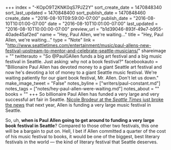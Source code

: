 +++
index = "-KOpO9T2KNK0qS7PJZ2Y"
sort_create_date = 1470848340
sort_last_updated = 1470848400
sort_publish_date = 1470848460
create_date = "2016-08-10T09:59:00-07:00"
publish_date = "2016-08-10T10:01:00-07:00"
date = "2016-08-10T10:01:00-07:00"
last_updated = "2016-08-10T10:00:00-07:00"
preview_url = "b1d39046-893f-49e7-b955-40ade45af2ed"
name = "Hey, Paul Allen, we're waiting..."
title = "Hey, Paul Allen, we're waiting..."
type = "Note"
link = "http://www.seattletimes.com/entertainment/music/paul-allens-new-festival-upstream-to-mentor-and-celebrate-seattle-musicians/"
shareimage = ""
twitterauto = "So @PaulGAllen funds a big art festival and a big music festival in Seattle. Just asking: why not a book festival?"
facebookauto = "Billionaire Paul Allen has devoted money to a giant Seattle art festival and now he's devoting a lot of money to a giant Seattle music festival. We're waiting patiently for our giant book festival, Mr. Allen. Don't let us down."
make_image_tweet = "False"
notes_byline = ["writers/paul-constant.md"]
notes_tags = ["notes/hey-paul-allen-were-waiting.md"]
notes_about = ""
books = ""
+++
So billionaire Paul Allen has funded a very large and very successful art fair in Seattle. [Nicole Brodeur at the *Seattle Times* just broke the news](http://www.seattletimes.com/entertainment/music/paul-allens-new-festival-upstream-to-mentor-and-celebrate-seattle-musicians/) that next year, Allen is funding a very large music festival in Seattle. 

So, uh, **when is Paul Allen going to get around to funding a very large book festival in Seattle**? Compared to those other two festivals, this one will be a bargain to put on. Hell, I bet if Allen committed a quarter of the cost of his music festival to books, it would be one of the biggest, best literary festivals in the world — the kind of literary festival that Seattle deserves.